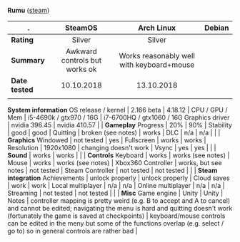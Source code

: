 **Rumu** ([steam](https://store.steampowered.com/app/723270/Rumu/))

. | SteamOS | Arch Linux | Debian
---|:---:|:---:|:---:
**Rating** | Silver | Silver |  
**Summary** | Awkward controls but works ok | Works reasonably well with keyboard+mouse |  
**Date tested** | 10.10.2018 | 13.10.2018 |  
 | |
**System information**
OS release / kernel | 2.166 beta | 4.18.12 |
CPU / GPU / Mem | i5-4690k / gtx970 / 16G | i7-6700HQ / gtx1060 / 16G 
Graphics driver | nvidia 396.45 | nvidia 410.57 
 | |
**Gameplay**
Progress  | 20% | 90% | 
Stability | good | good | 
Quitting  | broken (see notes) | works | 
DLC | n/a | n/a | 
 | |
**Graphics**
Windowed | not tested | yes | 
Fullscreen | works | works | 
Resolution | 1920x1080 | changing doesn't work | 
Vsync | yes | yes | 
 | |
**Sound** | works | works | 
 | |
**Controls**
Keyboard | works | works (see notes) | 
Mouse | works | works (see notes) | 
Xbox360 Controller | works, but see notes | not tested | 
Steam Controller | not tested | not tested | 
 | |
**Steam integration**
Achievements | unlock properly | unlock properly | 
Cloud saves | work | work | 
Local multiplayer | n/a | n/a | 
Online multiplayer | n/a | n/a | 
Streaming | not tested | not tested | 
 | |
**Misc**
Game engine  | Unity | Unity | 
Notes | controller mapping is pretty weird (e.g. B to accept and A to cancel) and cannot be edited; navigating the menu is hard and quitting doesn't work (fortunately the game is saved at checkpoints) | keyboard/mouse controls can be edited in the meny but some of the functions overlap (e.g. select / go to) so in general controls are rather bad |
